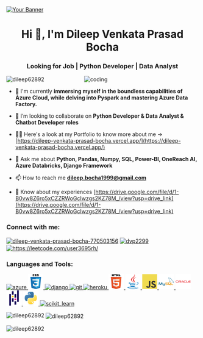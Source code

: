 <a href="https://github.com/Dileep62892">
    <img src="https://www.galtechlearning.com/wp-content/uploads/2023/01/first.gif" alt="Your Banner" width="1000" >
</a>
<h1 align="center">Hi 👋, I'm Dileep Venkata Prasad Bocha</h1>
<h3 align="center">Looking for Job | Python Developer | Data Analyst</h3>
<img align="right" alt="coding" width="300" src="https://camo.githubusercontent.com/10b2d4e80487e1d9cd086ce8619e15740a1bd22c6462f6be13df93ee684deb7b/68747470733a2f2f616e616c7974696373696e6469616d61672e636f6d2f77702d636f6e74656e742f75706c6f6164732f323031382f31322f646576656c6f7065722d6472696262626c652e676966">


<p align="left"> <img src="https://komarev.com/ghpvc/?username=dileep62892&label=Profile%20views&color=0e75b6&style=flat" alt="dileep62892" /> </p>

- 🌱 I'm currently **immersing myself in the boundless capabilities of Azure Cloud, while delving into Pyspark and mastering Azure Data Factory.**

- 👯 I’m looking to collaborate on **Python Developer & Data Analyst & Chatbot Developer roles**

- 👨‍💻 Here's a look at my Portfolio to know more about me -> [https://dileep-venkata-prasad-bocha.vercel.app/](https://dileep-venkata-prasad-bocha.vercel.app/)

- 💬 Ask me about **Python, Pandas, Numpy, SQL, Power-BI, OneReach AI, Azure Databricks, Django Framework**

- 📫 How to reach me **dileep.bocha1999@gmail.com**

- 📄 Know about my experiences [https://drive.google.com/file/d/1-B0vw8Z6ro5xCZZRWoGcIwzgs2KZ78M_/view?usp=drive_link](https://drive.google.com/file/d/1-B0vw8Z6ro5xCZZRWoGcIwzgs2KZ78M_/view?usp=drive_link)

<h3 align="left">Connect with me:</h3>
<p align="left">
<a href="https://linkedin.com/in/dileep-venkata-prasad-bocha-770503156" target="blank"><img align="center" src="https://raw.githubusercontent.com/rahuldkjain/github-profile-readme-generator/master/src/images/icons/Social/linked-in-alt.svg" alt="dileep-venkata-prasad-bocha-770503156" height="30" width="40" /></a>
<a href="https://www.hackerrank.com/dvp2299" target="blank"><img align="center" src="https://raw.githubusercontent.com/rahuldkjain/github-profile-readme-generator/master/src/images/icons/Social/hackerrank.svg" alt="dvp2299" height="30" width="40" /></a>
<a href="https://www.leetcode.com/https://leetcode.com/user3695rh/" target="blank"><img align="center" src="https://raw.githubusercontent.com/rahuldkjain/github-profile-readme-generator/master/src/images/icons/Social/leet-code.svg" alt="https://leetcode.com/user3695rh/" height="30" width="40" /></a>
</p>

<h3 align="left">Languages and Tools:</h3>
<p align="left"> <a href="https://azure.microsoft.com/en-in/" target="_blank" rel="noreferrer"> <img src="https://www.vectorlogo.zone/logos/microsoft_azure/microsoft_azure-icon.svg" alt="azure" width="40" height="40"/> </a> <a href="https://www.w3schools.com/css/" target="_blank" rel="noreferrer"> <img src="https://raw.githubusercontent.com/devicons/devicon/master/icons/css3/css3-original-wordmark.svg" alt="css3" width="40" height="40"/> </a> <a href="https://www.djangoproject.com/" target="_blank" rel="noreferrer"> <img src="https://cdn.worldvectorlogo.com/logos/django.svg" alt="django" width="40" height="40"/> </a> <a href="https://git-scm.com/" target="_blank" rel="noreferrer"> <img src="https://www.vectorlogo.zone/logos/git-scm/git-scm-icon.svg" alt="git" width="40" height="40"/> </a> <a href="https://heroku.com" target="_blank" rel="noreferrer"> <img src="https://www.vectorlogo.zone/logos/heroku/heroku-icon.svg" alt="heroku" width="40" height="40"/> </a> <a href="https://www.w3.org/html/" target="_blank" rel="noreferrer"> <img src="https://raw.githubusercontent.com/devicons/devicon/master/icons/html5/html5-original-wordmark.svg" alt="html5" width="40" height="40"/> </a> <a href="https://www.java.com" target="_blank" rel="noreferrer"> <img src="https://raw.githubusercontent.com/devicons/devicon/master/icons/java/java-original.svg" alt="java" width="40" height="40"/> </a> <a href="https://developer.mozilla.org/en-US/docs/Web/JavaScript" target="_blank" rel="noreferrer"> <img src="https://raw.githubusercontent.com/devicons/devicon/master/icons/javascript/javascript-original.svg" alt="javascript" width="40" height="40"/> </a> <a href="https://www.mysql.com/" target="_blank" rel="noreferrer"> <img src="https://raw.githubusercontent.com/devicons/devicon/master/icons/mysql/mysql-original-wordmark.svg" alt="mysql" width="40" height="40"/> </a> <a href="https://www.oracle.com/" target="_blank" rel="noreferrer"> <img src="https://raw.githubusercontent.com/devicons/devicon/master/icons/oracle/oracle-original.svg" alt="oracle" width="40" height="40"/> </a> <a href="https://pandas.pydata.org/" target="_blank" rel="noreferrer"> <img src="https://raw.githubusercontent.com/devicons/devicon/2ae2a900d2f041da66e950e4d48052658d850630/icons/pandas/pandas-original.svg" alt="pandas" width="40" height="40"/> </a> <a href="https://www.python.org" target="_blank" rel="noreferrer"> <img src="https://raw.githubusercontent.com/devicons/devicon/master/icons/python/python-original.svg" alt="python" width="40" height="40"/> </a> <a href="https://scikit-learn.org/" target="_blank" rel="noreferrer"> <img src="https://upload.wikimedia.org/wikipedia/commons/0/05/Scikit_learn_logo_small.svg" alt="scikit_learn" width="40" height="40"/> </a> </p>

<p><img align="left" src="https://github-readme-stats.vercel.app/api/top-langs?username=dileep62892&show_icons=true&locale=en&layout=compact" alt="dileep62892" /></p>

<p>&nbsp;<img align="center" src="https://github-readme-stats.vercel.app/api?username=dileep62892&show_icons=true&locale=en" alt="dileep62892" /></p>

<p><img align="center" src="https://github-readme-streak-stats.herokuapp.com/?user=dileep62892&" alt="dileep62892" /></p>
